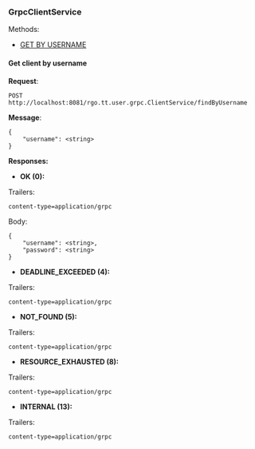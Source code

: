 ### GrpcClientService

Methods:
* [GET BY USERNAME](#get-client-by-username)

#### Get client by username

**Request**:
```grpc request
POST http://localhost:8081/rgo.tt.user.grpc.ClientService/findByUsername
```

**Message**:
```message
{
    "username": <string>
}
```

**Responses:**

* **OK (0):**

Trailers:
```trailers
content-type=application/grpc
```

Body:
```body
{
    "username": <string>,
    "password": <string>
}
```

* **DEADLINE_EXCEEDED (4):**

Trailers:
```trailers
content-type=application/grpc
```

* **NOT_FOUND (5):**

Trailers:
```trailers
content-type=application/grpc
```

* **RESOURCE_EXHAUSTED (8):**

Trailers:
```trailers
content-type=application/grpc
```

* **INTERNAL (13):**

Trailers:
```trailers
content-type=application/grpc
```
